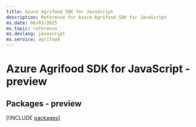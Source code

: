 ```yaml
---
title: Azure Agrifood SDK for JavaScript
description: Reference for Azure Agrifood SDK for JavaScript
ms.date: 06/03/2025
ms.topic: reference
ms.devlang: javascript
ms.service: agrifood
---
```

# Azure Agrifood SDK for JavaScript - preview
## Packages - preview
[!INCLUDE [packages](agrifood-index.md)]